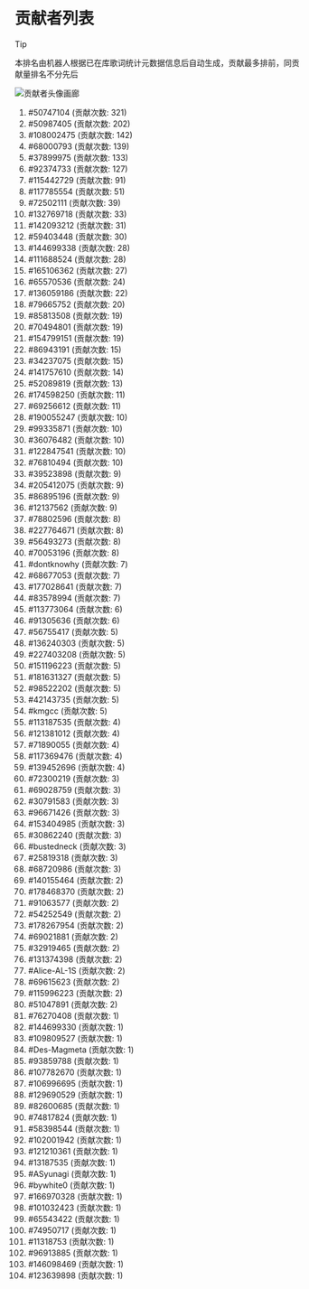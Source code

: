 # 贡献者列表

> [!TIP]
> 本排名由机器人根据已在库歌词统计元数据信息后自动生成，贡献最多排前，同贡献量排名不分先后

![贡献者头像画廊](./CONTRIBUTORS.svg)

1. #50747104 (贡献次数: 321)
2. #50987405 (贡献次数: 202)
3. #108002475 (贡献次数: 142)
4. #68000793 (贡献次数: 139)
5. #37899975 (贡献次数: 133)
6. #92374733 (贡献次数: 127)
7. #115442729 (贡献次数: 91)
8. #117785554 (贡献次数: 51)
9. #72502111 (贡献次数: 39)
10. #132769718 (贡献次数: 33)
11. #142093212 (贡献次数: 31)
12. #59403448 (贡献次数: 30)
13. #144699338 (贡献次数: 28)
14. #111688524 (贡献次数: 28)
15. #165106362 (贡献次数: 27)
16. #65570536 (贡献次数: 24)
17. #136059186 (贡献次数: 22)
18. #79665752 (贡献次数: 20)
19. #85813508 (贡献次数: 19)
20. #70494801 (贡献次数: 19)
21. #154799151 (贡献次数: 19)
22. #86943191 (贡献次数: 15)
23. #34237075 (贡献次数: 15)
24. #141757610 (贡献次数: 14)
25. #52089819 (贡献次数: 13)
26. #174598250 (贡献次数: 11)
27. #69256612 (贡献次数: 11)
28. #190055247 (贡献次数: 10)
29. #99335871 (贡献次数: 10)
30. #36076482 (贡献次数: 10)
31. #122847541 (贡献次数: 10)
32. #76810494 (贡献次数: 10)
33. #39523898 (贡献次数: 9)
34. #205412075 (贡献次数: 9)
35. #86895196 (贡献次数: 9)
36. #12137562 (贡献次数: 9)
37. #78802596 (贡献次数: 8)
38. #227764671 (贡献次数: 8)
39. #56493273 (贡献次数: 8)
40. #70053196 (贡献次数: 8)
41. #dontknowhy (贡献次数: 7)
42. #68677053 (贡献次数: 7)
43. #177028641 (贡献次数: 7)
44. #83578994 (贡献次数: 7)
45. #113773064 (贡献次数: 6)
46. #91305636 (贡献次数: 6)
47. #56755417 (贡献次数: 5)
48. #136240303 (贡献次数: 5)
49. #227403208 (贡献次数: 5)
50. #151196223 (贡献次数: 5)
51. #181631327 (贡献次数: 5)
52. #98522202 (贡献次数: 5)
53. #42143735 (贡献次数: 5)
54. #kmgcc (贡献次数: 5)
55. #113187535 (贡献次数: 4)
56. #121381012 (贡献次数: 4)
57. #71890055 (贡献次数: 4)
58. #117369476 (贡献次数: 4)
59. #139452696 (贡献次数: 4)
60. #72300219 (贡献次数: 3)
61. #69028759 (贡献次数: 3)
62. #30791583 (贡献次数: 3)
63. #96671426 (贡献次数: 3)
64. #153404985 (贡献次数: 3)
65. #30862240 (贡献次数: 3)
66. #bustedneck (贡献次数: 3)
67. #25819318 (贡献次数: 3)
68. #68720986 (贡献次数: 3)
69. #140155464 (贡献次数: 2)
70. #178468370 (贡献次数: 2)
71. #91063577 (贡献次数: 2)
72. #54252549 (贡献次数: 2)
73. #178267954 (贡献次数: 2)
74. #69021881 (贡献次数: 2)
75. #32919465 (贡献次数: 2)
76. #131374398 (贡献次数: 2)
77. #Alice-AL-1S (贡献次数: 2)
78. #69615623 (贡献次数: 2)
79. #115996223 (贡献次数: 2)
80. #51047891 (贡献次数: 2)
81. #76270408 (贡献次数: 1)
82. #144699330 (贡献次数: 1)
83. #109809527 (贡献次数: 1)
84. #Des-Magmeta (贡献次数: 1)
85. #93859788 (贡献次数: 1)
86. #107782670 (贡献次数: 1)
87. #106996695 (贡献次数: 1)
88. #129690529 (贡献次数: 1)
89. #82600685 (贡献次数: 1)
90. #74817824 (贡献次数: 1)
91. #58398544 (贡献次数: 1)
92. #102001942 (贡献次数: 1)
93. #121210361 (贡献次数: 1)
94. #13187535 (贡献次数: 1)
95. #ASyunagi (贡献次数: 1)
96. #bywhite0 (贡献次数: 1)
97. #166970328 (贡献次数: 1)
98. #101032423 (贡献次数: 1)
99. #65543422 (贡献次数: 1)
100. #74950717 (贡献次数: 1)
101. #11318753 (贡献次数: 1)
102. #96913885 (贡献次数: 1)
103. #146098469 (贡献次数: 1)
104. #123639898 (贡献次数: 1)
